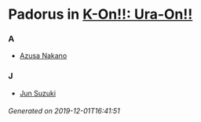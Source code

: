 # Padorus in [K-On!!: Ura-On!!](https://myanimelist.net/anime/9203/K-On__Ura-On)

### A
* [Azusa Nakano](https://github.com/shadow578/Padoru-Padoru/blob/master/table-of-contents/characters/AzusaNakano.md)

### J
* [Jun Suzuki](https://github.com/shadow578/Padoru-Padoru/blob/master/table-of-contents/characters/JunSuzuki.md)

###### Generated on 2019-12-01T16:41:51
